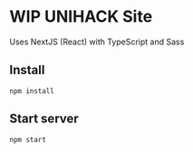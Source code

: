 # WIP UNIHACK Site

Uses NextJS (React) with TypeScript and Sass

## Install
`npm install`

## Start server
`npm start`
